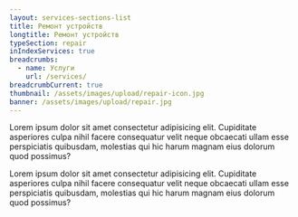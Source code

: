 ```yaml
---
layout: services-sections-list
title: Ремонт устройств
longtitle: Ремонт устройств
typeSection: repair
inIndexServices: true
breadcrumbs:
  - name: Услуги
    url: /services/
breadcrumbCurrent: true
thumbnail: /assets/images/upload/repair-icon.jpg
banner: /assets/images/upload/repair.jpg
---
```

Lorem ipsum dolor sit amet consectetur adipisicing elit. Cupiditate asperiores culpa nihil facere consequatur velit neque obcaecati ullam esse perspiciatis quibusdam, molestias qui hic harum magnam eius dolorum quod possimus?

Lorem ipsum dolor sit amet consectetur adipisicing elit. Cupiditate asperiores culpa nihil facere consequatur velit neque obcaecati ullam esse perspiciatis quibusdam, molestias qui hic harum magnam eius dolorum quod possimus?